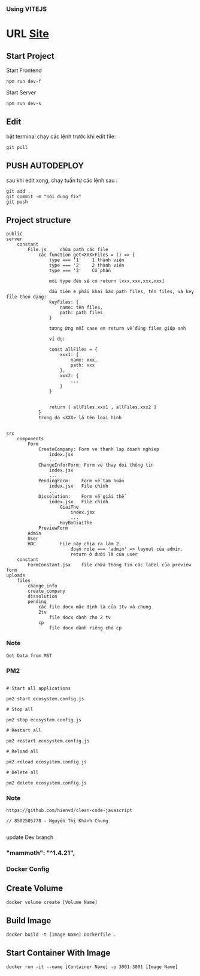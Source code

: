 ### Using VITEJS

# URL [Site](http://103.57.221.122:3004/)

## Start Project

Start Frontend

```
npm run dev-f
```

Start Server

```
npm run dev-s
```

## Edit

bật terminal chạy các lệnh trước khi edit file:

```
git pull
```

## PUSH AUTODEPLOY

sau khi edit xong, chạy tuần tự các lệnh sau :

```
git add .
git commit -m "nội dung fix"
git push
```

## Project structure

```
public
server
    constant
        File.js     chứa path các file
            các function get<XXX>Files = () => {
                type === '1'    1 thành viên
                type === '2'    2 thành viên
                type === '3'    Cổ phần

                mỗi type đều sẽ có return [xxx,xxx,xxx,xxx]

                đầu tiên e phải khai báo path files, tên files, và key file theo dạng:
                keyFiles: {
                    name: tên files,
                    path: path files
                }

                tương ứng mỗi case em return về đúng files giúp anh

                ví dụ:

                const allFiles = {
                    xxx1: {
                        name: xxx,
                        path: xxx
                    },
                    xxx2: {
                        ...
                    }
                }


                return [ allFiles.xxx1 , allFiles.xxx2 ]
            }
            trong đó <XXX> là tên loại hình


src
    components
        Form
            CreateCompany: Form ve thanh lap doanh nghiep
                index.jsx
                ...
            ChangeInforForm: Form ve thay doi thông tin
                index.jsx
                ...
            PendingForm:    Form về tạm hoãn
                index.jsx   File chính
                ...
            Dissolution:    Form về giải thể
                index.jsx   File chính
                    GiaiThe
                        index.jsx
                        ...
                    HuyBoGiaiThe
            PreviewForm
        Admin
        User
        HOC         File này chia ra làm 2.
                        đoạn role === 'admin' => layout của admin.
                        return ở dưới là của user
    constant
        FormConstant.jsx    file chứa thông tin các label của preview form
uploads
    files
        change_info
        create_company
        dissolution
        pending
            các file docx mặc định là của 1tv và chung
            2tv
                file docx dành cho 2 tv
            cp
                file docx dành riêng cho cp

```
### Note 
```
Get Data from MST

```
### PM2

```

# Start all applications

pm2 start ecosystem.config.js

# Stop all

pm2 stop ecosystem.config.js

# Restart all

pm2 restart ecosystem.config.js

# Reload all

pm2 reload ecosystem.config.js

# Delete all

pm2 delete ecosystem.config.js

```

### Note

```
https://github.com/hienvd/clean-code-javascript

// 8502505778 - Nguyễn Thị Khánh Chung


```

update Dev branch


###     "mammoth": "^1.4.21",



### Docker Config

## Create Volume
```
docker volume create [Volume Name]
```

## Build Image
```
docker build -t [Image Name] Dockerfile .
```

## Start Container With Image
```
docker run -it --name [Container Name] -p 3001:3001 [Image Name]
```